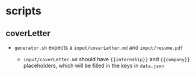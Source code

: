 # scripts

## coverLetter

- `generator.sh` expects a `input/coverLetter.md` and `input/resume.pdf`

  - `input/coverLetter.md` should have `{{internship}}` and `{{company}}` placeholders, which will be filled in the keys in `data.json`
